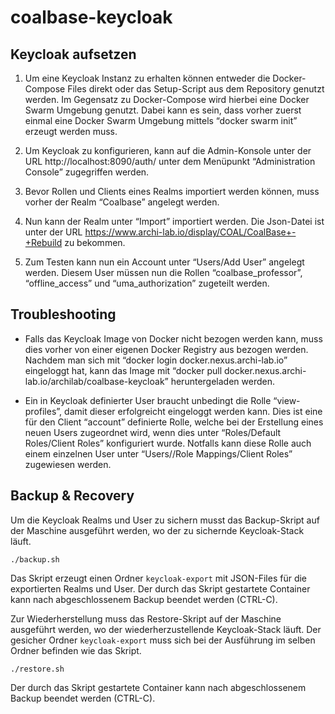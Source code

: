 # coalbase-keycloak

## Keycloak aufsetzen
1. Um eine Keycloak Instanz zu erhalten können entweder die Docker-Compose Files direkt oder das Setup-Script aus dem Repository genutzt werden. Im Gegensatz zu Docker-Compose wird hierbei eine Docker Swarm Umgebung genutzt. Dabei kann es sein, dass vorher zuerst einmal eine Docker Swarm Umgebung mittels “docker swarm init” erzeugt werden muss.

2. Um Keycloak zu konfigurieren, kann auf die Admin-Konsole unter der URL http://localhost:8090/auth/ unter dem Menüpunkt “Administration Console” zugegriffen werden.

3. Bevor Rollen und Clients eines Realms importiert werden können, muss vorher der Realm “Coalbase” angelegt werden.

4. Nun kann der Realm unter “Import” importiert werden. Die Json-Datei ist unter der URL https://www.archi-lab.io/display/COAL/CoalBase+-+Rebuild zu bekommen.

5. Zum Testen kann nun ein Account unter “Users/Add User” angelegt werden. Diesem User müssen nun die Rollen “coalbase_professor”, “offline_access” und “uma_authorization” zugeteilt werden.

## Troubleshooting
* Falls das Keycloak Image von Docker nicht bezogen werden kann, muss dies vorher von einer eigenen Docker Registry aus bezogen werden. Nachdem man sich mit “docker login docker.nexus.archi-lab.io” eingeloggt hat, kann das Image mit “docker pull docker.nexus.archi-lab.io/archilab/coalbase-keycloak” heruntergeladen werden.

* Ein in Keycloak definierter User braucht unbedingt die Rolle “view-profiles”, damit dieser erfolgreicht eingeloggt werden kann. Dies ist eine für den Client “account” definierte Rolle, welche bei der Erstellung eines neuen Users zugeordnet wird, wenn dies unter “Roles/Default Roles/Client Roles” konfiguriert wurde. Notfalls kann diese Rolle auch einem einzelnen User unter “Users/<User>/Role Mappings/Client Roles” zugewiesen werden.

## Backup & Recovery
Um die Keycloak Realms und User zu sichern musst das Backup-Skript auf der Maschine ausgeführt werden, wo der zu sichernde Keycloak-Stack läuft.
```
./backup.sh
```
Das Skript erzeugt einen Ordner `keycloak-export` mit JSON-Files für die exportierten Realms und User. Der durch das Skript gestartete Container kann nach abgeschlossenem Backup beendet werden (CTRL-C).

Zur Wiederherstellung muss das Restore-Skript auf der Maschine ausgeführt werden, wo der wiederherzustellende Keycloak-Stack läuft. Der gesicher Ordner `keycloak-export` muss sich bei der Ausführung im selben Ordner befinden wie das Skript.
```
./restore.sh
```
Der durch das Skript gestartete Container kann nach abgeschlossenem Backup beendet werden (CTRL-C).
